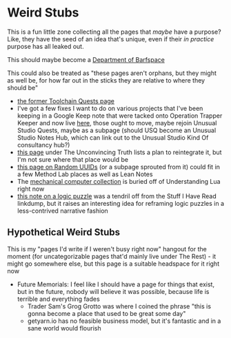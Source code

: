 # Weird Stubs

This is a fun little zone collecting all the pages that *maybe* have a purpose? Like, they have the seed of an idea that's unique, even if their *in practice* purpose has all leaked out.

This should maybe become a [Department of Barfspace]()

This could also be treated as "these pages aren't orphans, but they might as well be, for how far out in the sticks they are relative to where they should be"

- [the former Toolchain Quests page](0031208d-0493-4dcf-9d70-6dbf1daaa52c.md)
- I've got a few fixes I want to do on various projects that I've been keeping in a Google Keep note that were tacked onto Operation Trapper Keeper and now live [here](2e874825-eb8d-4b42-9c31-dfcf4f30a799.md), those ought to move, maybe rejoin Unusual Studio Quests, maybe as a subpage (should USQ become an Unusual Studio Notes Hub, which can link out to the Unusual Studio Kind Of consultancy hub?)
- [this page](a7dde721-d7cb-437a-8497-f0c0f011756a.md) under The Unconvincing Truth lists a plan to reintegrate it, but I'm not sure where that place would be
- [this page on Random UUIDs](25d7f993-c280-4075-87cb-535c51102b26.md) (or a subpage sprouted from it) could fit in a few Method Lab places as well as Lean Notes
- The [mechanical computer collection](79f360f8-3468-4ce6-8f37-a96f6faa6c2e.md) is buried off of Understanding Lua right now
- [this note on a logic puzzle](6c383b1d-bea5-4652-a1f0-9d207b47461b.md) was a tendril off from the Stuff I Have Read linkdump, but it raises an interesting idea for reframing logic puzzles in a less-contrived narrative fashion

## Hypothetical Weird Stubs

This is my "pages I'd write if I weren't busy right now" hangout for the moment (for uncategorizable pages that'd mainly live under The Rest) - it might go somewhere else, but this page is a suitable headspace for it right now

- Future Memorials: I feel like I should have a page for things that exist, but in the future, nobody will believe it was possible, because life is terrible and everything fades
  - Trader Sam's Grog Grotto was where I coined the phrase "this is gonna become a place that used to be great some day"
  - getyarn.io has no feasible business model, but it's fantastic and in a sane world would flourish
